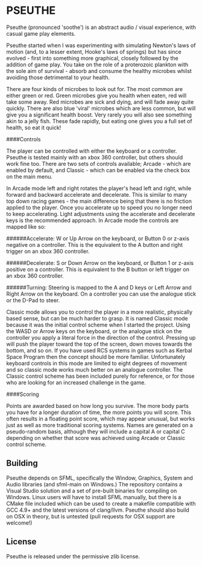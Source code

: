 PSEUTHE
=======

Pseuthe (pronounced 'soothe') is an abstract audio / visual experience,
with casual game play elements.

Pseuthe started when I was experimenting with simulating Newton's laws of
motion (and, to a lesser extent, Hooke's laws of springs) but has since
evolved - first into something more graphical, closely followed by the
addition of game play. You take on the role of a proterozoic plankton with
the sole aim of survival - absorb and consume the healthy microbes whilst
avoiding those detrimental to your health.

There are four kinds of microbes to look out for. The most common are
either green or red. Green microbes give you health when eaten, red will
take some away. Red microbes are sick and dying, and will fade away quite
quickly. There are also blue 'viral' microbes which are less common, but
will give you a significant health boost. Very rarely you will also see
something akin to a jelly fish. These fade rapidly, but eating one gives
you a full set of health, so eat it quick!


####Controls

The player can be controlled with either the keyboard or a controller.
Pseuthe is tested mainly with an xbox 360 controller, but others should
work fine too. There are two sets of controls available; Arcade - which
are enabled by default, and Classic - which can be enabled via the check
box on the main menu.

In Arcade mode left and right rotates the player's head left and right,
while forward and backward accelerate and decelerate. This is similar to
many top down racing games - the main difference being that there is no
friction applied to the player. Once you accelerate up to speed you no
longer need to keep accelerating. Light adjustments using the accelerate
and decelerate keys is the recommended approach. In Arcade mode the 
controls are mapped like so:

######Accelerate:
W or Up Arrow on the keyboard, or Button 0 or z-axis negative on a
controller. This is the equivalent to the A button and right trigger on an
xbox 360 controller.

######Decelerate:
S or Down Arrow on the keyboard, or Button 1 or z-axis positive on a
controller. This is equivalent to the B button or left trigger on an xbox
360 controller.

######Turning:
Steering is mapped to the A and D keys or Left Arrow and Right Arrow on the
keyboard. On a controller you can use the analogue stick or the D-Pad to
steer.


Classic mode allows you to control the player in a more realistic, 
physically based sense, but can be much harder to grasp. It is named 
Classic mode because it was the initial control scheme when I started the 
project. Using the WASD or Arrow keys on the keyboard, or the analogue 
stick on the controller you apply a literal force in the direction of the
control. Pressing up will push the player toward the top of the screen, 
down moves towards the bottom, and so on. If you have used RCS systems in 
games such as Kerbal Space Program then the concept should be more familiar.
Unfortunately keyboard controls in this mode are limited to eight degrees 
of movement and so classic mode works much better on an analogue controller.
The Classic control scheme has been included purely for reference, or for 
those who are looking for an increased challenge in the game.


####Scoring

Points are awarded based on how long you survive. The more body parts you 
have for a longer duration of time, the more points you will score. This
often results in a floating point score, which may appear unusual, but 
works just as well as more traditional scoring systems. Names are generated
on a pseudo-random basis, although they will include a capital A or capital
C depending on whether that score was achieved using Arcade or Classic 
control scheme.


Building
--------

Pseuthe depends on SFML, specifically the Window, Graphics, System and 
Audio libraries (and sfml-main on Windows.) The repository contains a 
Visual Studio solution and a set of pre-built binaries for compiling on 
Windows. Linux users will have to install SFML manually, but there is a 
CMake file included which can be used to create a makefile compatible with
GCC 4.9+ and the latest versions of clang/llvm. Pseuthe should also build 
on OSX in theory, but is untested (pull requests for OSX support are 
welcome!)


License
-------

Pseuthe is released under the permissive zlib license.